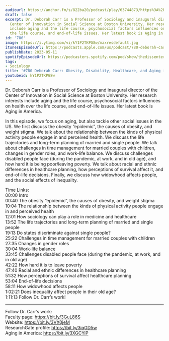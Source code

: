 ```yaml
---
audiourl: https://anchor.fm/s/822ba20/podcast/play/63744873/https%3A%2F%2Fd3ctxlq1ktw2nl.cloudfront.net%2Fstaging%2F2023-0-19%2F1c63fe53-d23d-3493-c0a3-9f8281491fc8.m4a
draft: false
excerpt: Dr. Deborah Carr is a Professor of Sociology and inaugural director of the
  Center of Innovation in Social Science at Boston University. Her research interests
  include aging and the life course, psychosocial factors influences on health over
  the life course, and end-of-life issues. Her latest book is Aging in America.
id: '780'
image: https://i.ytimg.com/vi/kY1P2TKPG8w/maxresdefault.jpg
itunesEpisodeUrl: https://podcasts.apple.com/us/podcast/780-deborah-carr-obesity-disability-healthcare-and/id1451347236?i=1000612669014&uo=4
publishDate: 2023-05-11
spotifyEpisodeUrl: https://podcasters.spotify.com/pod/show/thedissenter/episodes/780-Deborah-Carr-Obesity--Disability--Healthcare--and-Aging-in-America-e1tnrd9
tags:
- Sociology
title: '#780 Deborah Carr: Obesity, Disability, Healthcare, and Aging in America'
youtubeid: kY1P2TKPG8w
---
```

<div class="timelinks">

Dr. Deborah Carr is a Professor of Sociology and inaugural director of the Center of Innovation in Social Science at Boston University. Her research interests include aging and the life course, psychosocial factors influences on health over the life course, and end-of-life issues. Her latest book is Aging in America.

In this episode, we focus on aging, but also tackle other social issues in the US. We first discuss the obesity “epidemic”, the causes of obesity, and weight stigma. We talk about the relationship between the kinds of physical activity people engage in and perceived health. We discuss the life trajectories and long-term planning of married and single people. We talk about challenges in time management for married couples with children, changes in gender roles, and work-life balance. We discuss challenges disabled people face (during the pandemic, at work, and in old age), and how hard it is being poor/leaving poverty. We talk about racial and ethnic differences in healthcare planning, how perceptions of survival affect it, and end-of-life decisions. Finally, we discuss how widowhood affects people, and the social effects of inequality.

Time Links:  
<time>00:00</time> Intro  
<time>00:40</time> The obesity “epidemic”, the causes of obesity, and weight stigma  
<time>10:04</time> The relationship between the kinds of physical activity people engage in and perceived health  
<time>12:01</time> How sociology can play a role in medicine and healthcare  
<time>13:52</time> The life trajectories and long-term planning of married and single people  
<time>19:13</time> Do states discriminate against single people?  
<time>25:22</time> Challenges in time management for married couples with children  
<time>27:35</time> Changes in gender roles  
<time>30:04</time> Work-life balance  
<time>33:45</time> Challenges disabled people face (during the pandemic, at work, and in old age)  
<time>42:22</time> How hard it is to leave poverty  
<time>47:40</time> Racial and ethnic differences in healthcare planning  
<time>51:32</time> How perceptions of survival affect healthcare planning  
<time>53:04</time> End-of-life decisions  
<time>58:11</time> How widowhood affects people  
<time>1:02:21</time> Does inequality affect people in their old age?  
<time>1:11:13</time> Follow Dr. Carr’s work!

---

Follow Dr. Carr’s work:  
Faculty page: https://bit.ly/3GuL86S  
Website: https://bit.ly/3VX0jeM  
ResearchGate profile: https://bit.ly/3iqGD5w  
Aging in America: https://bit.ly/3XGCYiP
</div>

